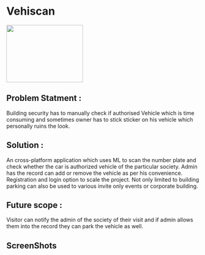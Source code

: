 # Vehiscan


<img src="https://github.com/KiraKami-dev/vehiscan/assets/76565791/a480d5ae-6db0-4893-8f9b-7253957730f3" width="200" height="150">

## Problem Statment :
Building security has to manually check if authorised Vehicle which is time consuming and sometimes owner has to stick sticker on his vehicle which personally ruins the look.

## Solution :
An cross-platform application which uses ML to scan the number plate and check whether the car is authorized vehicle of the particular society.
Admin has the record can add or remove the vehicle as per his convenience.
Registration and login option to scale the project.
Not only limited to building parking can also be used to various invite only events or corporate building.

## Future scope :
Visitor can notify the admin of the society of their visit and if admin allows them into the record they can park the vehicle as well.

## ScreenShots

